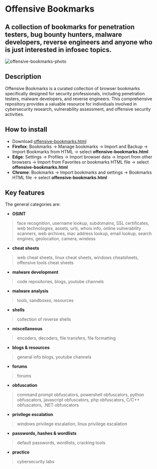 # Offensive Bookmarks

## A collection of bookmarks for penetration testers, bug bounty hunters,  malware developers, reverse engineers and anyone who is just interested in infosec topics.

![offensive-bookmarks-photo](offensive-bookmarks.png)

## Description

Offensive Bookmarks is a curated collection of browser bookmarks specifically designed for security professionals, including penetration testers, malware developers, and reverse engineers. This comprehensive repository provides a valuable resource for individuals involved in cybersecurity research, vulnerability assessment, and offensive security activities.

## How to install
* Download [offensive-bookmarks.html](https://github.com/kargisimos/offensive-bookmarks/blob/master/offensive-bookmarks.html)
* **Firefox**: Bookmarks -> Manage bookmarks -> Import and Backup -> Import Bookmarks from HTML -> select **offensive-bookmarks.html**
* **Edge**: Settings -> Profiles -> Import browser data -> Import from other browsers -> Import from Favorites or bookmarks HTML file -> select **offensive-bookmarks.html**
* **Chrome**: Bookmarks -> Import bookmarks and settings -> Bookmarks HTML file -> select **offensive-bookmarks.html**

## Key features

The general categories are:

* **OSINT**

>face recognition, username lookup, subdomains, SSL certificates, web technologies, assets, urls, whois info, online vulnerability scanners, web archives, mac address lookup, email lookup, search engines, geolocation, camera, wireless

* **cheat sheets**

>web cheat sheets, linux cheat sheets, windows cheatsheets, offensive tools cheat sheets

* **malware development**

>code repositories, blogs, youtube channels

* **malware analysis**

>tools, sandboxes, resources

* **shells**

>collection of reverse shells

* **miscellaneous**

>encoders, decoders, file transfers, file formatting

* **blogs & resources**

>general info blogs, youtube channels

* **forums**

>forums

* **obfuscation**

>command prompt obfuscators, powershell obfuscators, python obfuscators, javascript obfuscators, php obfuscators, C/C++ obfuscators, .NET obfuscators

* **privilege escalation**

>windows privilege escalation, linux privilege escalation

* **passwords, hashes & wordlists**

>default passwords, wordlists, cracking tools

* **practice**

>cybersecurity labs
